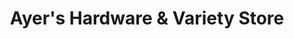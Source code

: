 ---
title: "Ayer's Hardware & Variety Store"
url: /arlington/ayers-hardware-und-variety-store/
shop: Baumarkt
---